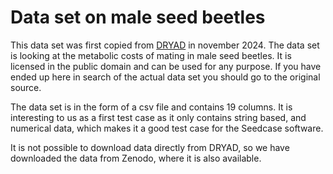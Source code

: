 # Data set on male seed beetles

This data set was first copied from
[DRYAD](https://doi.org/10.5061/dryad.30bj3) in november 2024. The data
set is looking at the metabolic costs of mating in male seed beetles. It
is licensed in the public domain and can be used for any purpose. If you
have ended up here in search of the actual data set you should go to the
original source.

The data set is in the form of a csv file and contains 19 columns. It is
interesting to us as a first test case as it only contains string based,
and numerical data, which makes it a good test case for the Seedcase
software.

It is not possible to download data directly from DRYAD, so we have
downloaded the data from Zenodo, where it is also available.
